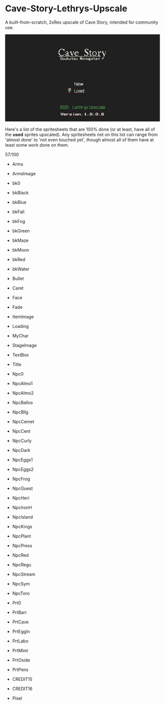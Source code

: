 # Cave-Story-Lethrys-Upscale
A built-from-scratch, 2xRes upscale of Cave Story, intended for community use.

![Screenshot](screenshot.png)

Here's a list of the spritesheets that are 100% done (or at least, have all of the **used** sprites upscaled). Any spritesheets not on this list can range from 'almost done' to 'not even touched yet', though almost all of them have at least some work done on them.

57/100

- Arms
- ArmsImage
- bk0
- bkBlack
- bkBlue
- bkFall
- bkFog
- bkGreen
- bkMaze
- bkMoon
- bkRed
- bkWater
- Bullet
- Caret
- Face
- Fade
- ItemImage
- Loading
- MyChar
- StageImage
- TextBox
- Title

- Npc0
- NpcAlmo1
- NpcAlmo2
- NpcBallos
- NpcBllg
- NpcCemet
- NpcCent
- NpcCurly
- NpcDark
- NpcEggs1
- NpcEggs2
- NpcFrog
- NpcGuest
- NpcHeri
- NpcIronH
- NpcIsland
- NpcKings
- NpcPlant
- NpcPress
- NpcRed
- NpcRegu
- NpcStream
- NpcSym
- NpcToro

- Prt0
- PrtBarr
- PrtCave
- PrtEggIn
- PrtLabo
- PrtMimi
- PrtOside
- PrtPens

- CREDIT15
- CREDIT16
- Pixel
